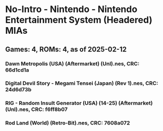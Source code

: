 # No-Intro - Nintendo - Nintendo Entertainment System (Headered) MIAs
## Games: 4, ROMs: 4, as of 2025-02-12

### Dawn Metropolis (USA) (Aftermarket) (Unl).nes, CRC: 66d1cd1a
### Digital Devil Story - Megami Tensei (Japan) (Rev 1).nes, CRC: 24d6d73b
### RIG - Random Insult Generator (USA) (14-25) (Aftermarket) (Unl).nes, CRC: f6ff8b07
### Rod Land (World) (Retro-Bit).nes, CRC: 7608a072
